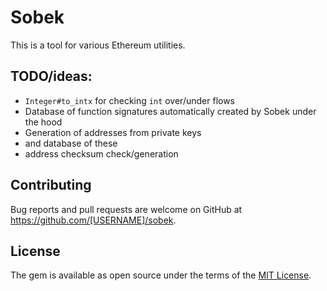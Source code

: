 # Sobek

This is a tool for various Ethereum utilities.

## TODO/ideas:

* `Integer#to_intx` for checking `int` over/under flows
* Database of function signatures automatically created by Sobek under the hood
* Generation of addresses from private keys
* and database of these
* address checksum check/generation

## Contributing

Bug reports and pull requests are welcome on GitHub at https://github.com/[USERNAME]/sobek.

## License

The gem is available as open source under the terms of the [MIT License](https://opensource.org/licenses/MIT).

